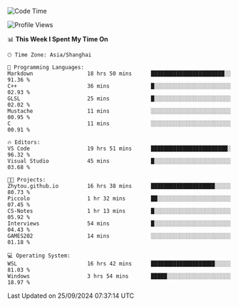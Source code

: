 <!--START_SECTION:waka-->
![Code Time](http://img.shields.io/badge/Code%20Time-2%2C020%20hrs%2033%20mins-blue)

![Profile Views](http://img.shields.io/badge/Profile%20Views-0-blue)

📊 **This Week I Spent My Time On** 

```text
🕑︎ Time Zone: Asia/Shanghai

💬 Programming Languages: 
Markdown                 18 hrs 50 mins      ███████████████████████░░   91.36 % 
C++                      36 mins             █░░░░░░░░░░░░░░░░░░░░░░░░   02.93 % 
GLSL                     25 mins             █░░░░░░░░░░░░░░░░░░░░░░░░   02.02 % 
Mustache                 11 mins             ░░░░░░░░░░░░░░░░░░░░░░░░░   00.95 % 
C                        11 mins             ░░░░░░░░░░░░░░░░░░░░░░░░░   00.91 % 

🔥 Editors: 
VS Code                  19 hrs 51 mins      ████████████████████████░   96.32 % 
Visual Studio            45 mins             █░░░░░░░░░░░░░░░░░░░░░░░░   03.68 % 

🐱‍💻 Projects: 
Zhytou.github.io         16 hrs 38 mins      ████████████████████░░░░░   80.73 % 
Piccolo                  1 hr 32 mins        ██░░░░░░░░░░░░░░░░░░░░░░░   07.45 % 
CS-Notes                 1 hr 13 mins        █░░░░░░░░░░░░░░░░░░░░░░░░   05.92 % 
Interviews               54 mins             █░░░░░░░░░░░░░░░░░░░░░░░░   04.43 % 
GAMES202                 14 mins             ░░░░░░░░░░░░░░░░░░░░░░░░░   01.18 % 

💻 Operating System: 
WSL                      16 hrs 42 mins      ████████████████████░░░░░   81.03 % 
Windows                  3 hrs 54 mins       █████░░░░░░░░░░░░░░░░░░░░   18.97 % 
```


 Last Updated on 25/09/2024 07:37:14 UTC
<!--END_SECTION:waka-->